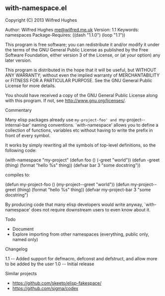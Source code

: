with-namespace.el
------------------

Copyright (C) 2013 Wilfred Hughes

Author: Wilfred Hughes <me@wilfred.me.uk>
Version: 1.1
Keywords: namespaces
Package-Requires: ((dash "1.1.0") (loop "1.1"))

This program is free software; you can redistribute it and/or modify
it under the terms of the GNU General Public License as published by
the Free Software Foundation, either version 3 of the License, or
(at your option) any later version.

This program is distributed in the hope that it will be useful,
but WITHOUT ANY WARRANTY; without even the implied warranty of
MERCHANTABILITY or FITNESS FOR A PARTICULAR PURPOSE.  See the
GNU General Public License for more details.

You should have received a copy of the GNU General Public License
along with this program.  If not, see <http://www.gnu.org/licenses/>.

Commentary

Many elisp packages already use `my-project-foo' and
`my-project--internal-bar' naming conventions. `with-namespace'
allows you to define a collection of functions, variables etc
without having to write the prefix in front of every symbol.

It works by simply rewriting all the symbols of top-level
definitions, so the following code:

(with-namespace "my-project"
    (defun foo () (-greet "world"))
    (defun -greet (thing) (format "hello %s" thing))
    (defvar bar 3 "some docstring"))

compiles to:

(defun my-project-foo () (my-project--greet "world"))
(defun my-project--greet (thing) (format "hello %s" thing))
(defvar my-project-bar 3 "some docstring")

By producing code that many elisp developers would write anyway,
`with-namespace' does not require downstream users to even know
about it.

Todo

* Document
* Explore importing from other namespaces (everything, public only, named only)

Changelog

1.1 -- Added support for defmacro, defconst and defstruct, and
allow more to be added by the user
1.0 -- Initial release

Similar projects

* https://github.com/skeeto/elisp-fakespace/
* https://github.com/sigma/codex
